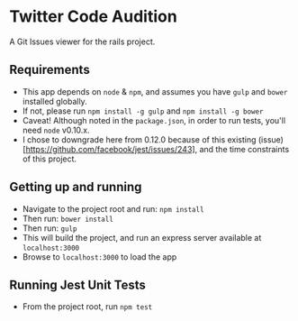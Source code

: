 # Twitter Code Audition

A Git Issues viewer for the rails project.

## Requirements

* This app depends on `node` & `npm`, and assumes you have `gulp` and `bower` installed globally.
 * If not, please run `npm install -g gulp` and `npm install -g bower`
* Caveat! Although noted in the `package.json`, in order to run tests, you'll need `node` v0.10.x.
* I chose to downgrade here from 0.12.0 because of this existing (issue)[https://github.com/facebook/jest/issues/243], and the time constraints of this project.

## Getting up and running

* Navigate to the project root and run: ```npm install```
* Then run: ```bower install```
 * Then run: ```gulp```
 * This will build the project, and run an express server available at `localhost:3000`
* Browse to `localhost:3000` to load the app

## Running Jest Unit Tests

* From the project root, run ```npm test```
